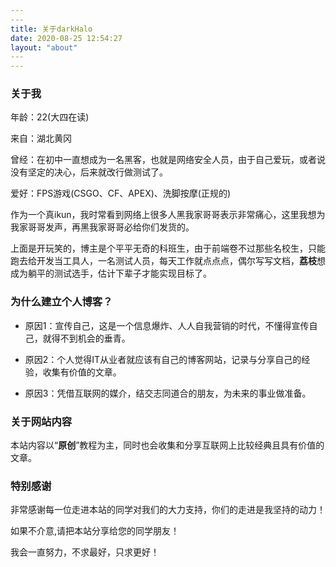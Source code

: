 ```yaml
---
​---
title: 关于darkHalo
date: 2020-08-25 12:54:27
layout: "about"
​---
---
```


### 关于我

年龄：22(大四在读)

来自：湖北黄冈

曾经：在初中一直想成为一名黑客，也就是网络安全人员，由于自己爱玩，或者说没有坚定的决心，后来就改行做测试了。

爱好：FPS游戏(CSGO、CF、APEX)、洗脚按摩(正规的)

作为一个真ikun，我时常看到网络上很多人黑我家哥哥表示非常痛心，这里我想为我家哥哥发声，再黑我家哥哥必给你们发货的。

上面是开玩笑的，博主是个平平无奇的科班生，由于前端卷不过那些名校生，只能跑去给开发当工具人，一名测试人员，每天工作就点点点，偶尔写写文档，**荔枝**想成为躺平的测试选手，估计下辈子才能实现目标了。

### 为什么建立个人博客？

- 原因1：宣传自己，这是一个信息爆炸、人人自我营销的时代，不懂得宣传自己，就得不到机会的垂青。

- 原因2：个人觉得IT从业者就应该有自己的博客网站，记录与分享自己的经验，收集有价值的文章。


- 原因3：凭借互联网的媒介，结交志同道合的朋友，为未来的事业做准备。




### 关于网站内容

本站内容以“**原创**”教程为主，同时也会收集和分享互联网上比较经典且具有价值的文章。



### 特别感谢

非常感谢每一位走进本站的同学对我们的大力支持，你们的走进是我坚持的动力！

如果不介意,请把本站分享给您的同学朋友！

我会一直努力，不求最好，只求更好！
